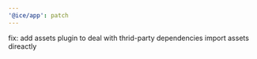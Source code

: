 ```yaml
---
'@ice/app': patch
---
```


fix: add assets plugin to deal with thrid-party dependencies import assets direactly
